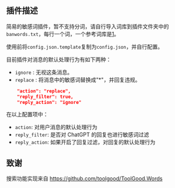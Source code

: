 
## 插件描述

简易的敏感词插件，暂不支持分词，请自行导入词库到插件文件夹中的`banwords.txt`，每行一个词，一个参考词库是[1](https://github.com/cjh0613/tencent-sensitive-words/blob/main/sensitive_words_lines.txt)。

使用前将`config.json.template`复制为`config.json`，并自行配置。

目前插件对消息的默认处理行为有如下两种：

- `ignore` : 无视这条消息。
- `replace` : 将消息中的敏感词替换成"*"，并回复违规。

```json
    "action": "replace",  
    "reply_filter": true,
    "reply_action": "ignore"
```

在以上配置项中：

- `action`: 对用户消息的默认处理行为
- `reply_filter`: 是否对 ChatGPT 的回复也进行敏感词过滤
- `reply_action`: 如果开启了回复过滤，对回复的默认处理行为

## 致谢

搜索功能实现来自 https://github.com/toolgood/ToolGood.Words